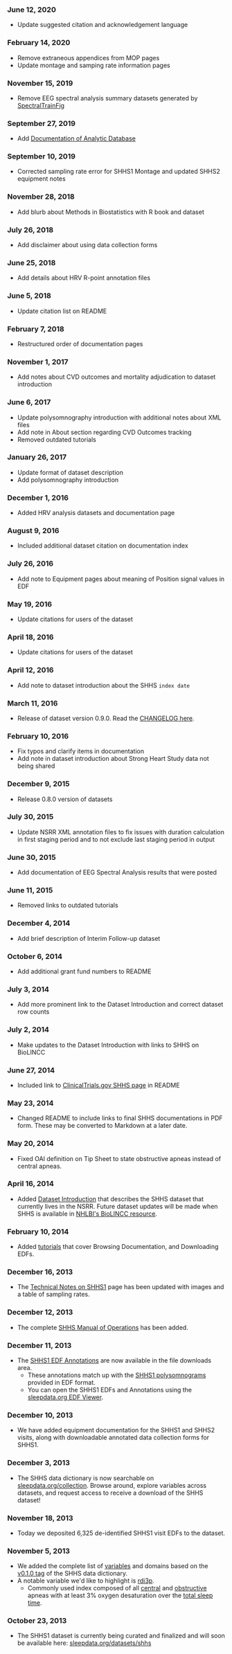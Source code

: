### June 12, 2020

- Update suggested citation and acknowledgement language

### February 14, 2020

- Remove extraneous appendices from MOP pages
- Update montage and samping rate information pages

### November 15, 2019

- Remove EEG spectral analysis summary datasets generated by [SpectralTrainFig](https://github.com/nsrr/SpectralTrainFig)

### September 27, 2019

- Add [Documentation of Analytic Database](:files_path:/documentation?f=SHHS_Documentation_of_Analytic_Database.pdf)

### September 10, 2019

- Corrected sampling rate error for SHHS1 Montage and updated SHHS2 equipment notes

### November 28, 2018

- Add blurb about Methods in Biostatistics with R book and dataset

### July 26, 2018

- Add disclaimer about using data collection forms

### June 25, 2018

- Add details about HRV R-point annotation files

### June 5, 2018

- Update citation list on README

### February 7, 2018

- Restructured order of documentation pages

### November 1, 2017

- Add notes about CVD outcomes and mortality adjudication to dataset introduction

### June 6, 2017

- Update polysomnography introduction with additional notes about XML files
- Add note in About section regarding CVD Outcomes tracking
- Removed outdated tutorials

### January 26, 2017

- Update format of dataset description
- Add polysomnography introduction

### December 1, 2016

- Added HRV analysis datasets and documentation page

### August 9, 2016

- Included additional dataset citation on documentation index

### July 26, 2016

- Add note to Equipment pages about meaning of Position signal values in EDF

### May 19, 2016

- Update citations for users of the dataset

### April 18, 2016

- Update citations for users of the dataset

### April 12, 2016

- Add note to dataset introduction about the SHHS `index date`

### March 11, 2016

- Release of dataset version 0.9.0. Read the [CHANGELOG here](https://github.com/nsrr/shhs-data-dictionary/blob/master/CHANGELOG.md).

### February 10, 2016

- Fix typos and clarify items in documentation
- Add note in dataset introduction about Strong Heart Study data not being shared

### December 9, 2015

- Release 0.8.0 version of datasets

### July 30, 2015

- Update NSRR XML annotation files to fix issues with duration calculation in first staging period and to not exclude last staging period in output

### June 30, 2015

- Add documentation of EEG Spectral Analysis results that were posted

### June 11, 2015

- Removed links to outdated tutorials

### December 4, 2014

- Add brief description of Interim Follow-up dataset

### October 6, 2014

- Add additional grant fund numbers to README

### July 3, 2014

- Add more prominent link to the Dataset Introduction and correct dataset row counts

### July 2, 2014

- Make updates to the Dataset Introduction with links to SHHS on BioLINCC

### June 27, 2014

- Included link to [ClinicalTrials.gov SHHS page](http://clinicaltrials.gov/ct2/show/NCT00005275) in README

### May 23, 2014

- Changed README to include links to final SHHS documentations in PDF form. These may be converted to Markdown at a later date.

### May 20, 2014

- Fixed OAI definition on Tip Sheet to state obstructive apneas instead of central apneas.

### April 16, 2014

- Added [Dataset Introduction](:pages_path:/3-dataset-introduction.md) that describes the SHHS dataset that currently lives in the NSRR. Future dataset updates will be made when SHHS is available in [NHLBI's BioLINCC resource](https://biolincc.nhlbi.nih.gov/home/).

### February 10, 2014

- Added [tutorials](:pages_path:/tutorials) that cover Browsing Documentation, and Downloading EDFs.

### December 16, 2013

- The [Technical Notes on SHHS1](:pages_path:/4-equipment-shhs1.md) page has been updated with images and a table of sampling rates.

### December 12, 2013

- The complete [SHHS Manual of Operations](:pages_path:/mop/6-00-mop-toc.md) has been added.

### December 11, 2013

- The [SHHS1 EDF Annotations](:files_path:/annotations-shhs1) are now available in the file downloads area.
  - These annotations match up with the [SHHS1 polysomnograms](:files_path:/edf-shhs1) provided in EDF format.
  - You can open the SHHS1 EDFs and Annotations using the [sleepdata.org EDF Viewer](:tools_path:/sleep-portal-viewer).

### December 10, 2013

- We have added equipment documentation for the SHHS1 and SHHS2 visits, along with downloadable annotated data collection forms for SHHS1.

### December 3, 2013

- The SHHS data dictionary is now searchable on [sleepdata.org/collection](/collection?d=shhs). Browse around, explore variables across datasets, and request access to receive a download of the SHHS dataset!

### November 18, 2013

- Today we deposited 6,325 de-identified SHHS1 visit EDFs to the dataset.

### November 5, 2013

- We added the complete list of [variables](/collection?d=shhs) and domains based on the [v0.1.0 tag](https://github.com/nsrr/shhs-data-dictionary/tree/v0.1.0) of the SHHS data dictionary.
- A notable variable we'd like to highlight is [rdi3p](/collection?d=shhs&s=rdi3p).
    - Commonly used index composed of all [central](/collection?d=shhs&s=central+3%25) and [obstructive](/collection?d=shhs&s=obstructive+3%25) apneas with at least 3% oxygen desaturation over the [total sleep time](/collection?d=shhs&s=slpprdp).


### October 23, 2013

- The SHHS1 dataset is currently being curated and finalized and will soon be available here: [sleepdata.org/datasets/shhs](:datasets_path:/shhs)

